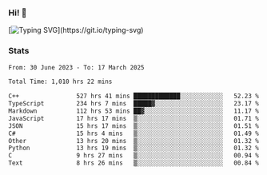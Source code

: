 ### Hi!  👋

[![Typing SVG](https://readme-typing-svg.herokuapp.com?font=Fira+Code&pause=1000&width=435&lines=Hello!+I'm+Texiwustion.)](https://git.io/typing-svg)

### Stats

<!--START_SECTION:waka-->

```txt
From: 30 June 2023 - To: 17 March 2025

Total Time: 1,010 hrs 22 mins

C++                527 hrs 41 mins █████████████░░░░░░░░░░░░   52.23 %
TypeScript         234 hrs 7 mins  █████▓░░░░░░░░░░░░░░░░░░░   23.17 %
Markdown           112 hrs 53 mins ██▓░░░░░░░░░░░░░░░░░░░░░░   11.17 %
JavaScript         17 hrs 17 mins  ▒░░░░░░░░░░░░░░░░░░░░░░░░   01.71 %
JSON               15 hrs 17 mins  ▒░░░░░░░░░░░░░░░░░░░░░░░░   01.51 %
C#                 15 hrs 4 mins   ▒░░░░░░░░░░░░░░░░░░░░░░░░   01.49 %
Other              13 hrs 20 mins  ▒░░░░░░░░░░░░░░░░░░░░░░░░   01.32 %
Python             13 hrs 19 mins  ▒░░░░░░░░░░░░░░░░░░░░░░░░   01.32 %
C                  9 hrs 27 mins   ▒░░░░░░░░░░░░░░░░░░░░░░░░   00.94 %
Text               8 hrs 26 mins   ▒░░░░░░░░░░░░░░░░░░░░░░░░   00.84 %
```

<!--END_SECTION:waka-->
